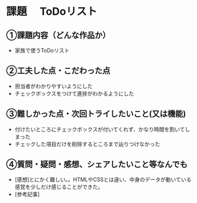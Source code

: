 # 課題　 ToDoリスト

## ①課題内容（どんな作品か）
- 家族で使うToDoリスト

## ②工夫した点・こだわった点
- 担当者がわかりやすいようにした
- チェックボックスをつけて進捗がわかるようにした

## ③難しかった点・次回トライしたいこと(又は機能)
- 付けたいところにチェックボックスが付いてくれず、かなり時間を割いてしまった
- チェックした項目だけを削除するところまで辿りつけなかった

## ④質問・疑問・感想、シェアしたいこと等なんでも
- [感想]とにかく難しい。。HTMLやCSSとは違い、中身のデータが動いている感覚を少しだけ感じることができた。
- [参考記事]
